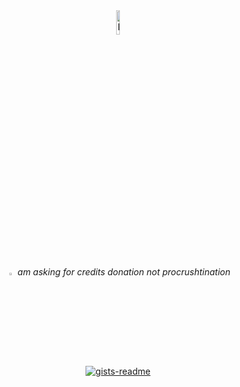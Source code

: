 <!--p align="center">
<img src="https://cdn.catcatnya.com/custom_emojis/images/000/146/790/original/154e8e41648b2bb9.gif" alt="Blob Cat Eyes" width="10%"> <br><br>
<a href="https://qqjixiong.supfree.net/msn.asp?qq=94375785" target="_blank"><strong>8ORUZ7</strong></a>  |  
<a href="https://github.com/TAPEZONE128" target="_blank"><strong>TAPEZONE128</strong></a>  |  
<a href="https://github.com/VIRUZ801" target="_blank"><strong>VIRUS801</strong></a> 
</p>-->

<div align="center">
<img src="https://cdn.catcatnya.com/custom_emojis/images/000/196/845/original/7508fdf05f4279ec.gif" alt="Blob Cat Eyes" width="10%">
<h6><img src="https://cdn.catcatnya.com/custom_emojis/images/000/073/976/original/40cdaab96dbafda3.png" alt="Blob Cat Eyes" width="3%"> am asking for credits donation not procrushtination</h6> 

 [![gists-readme](https://gists-readme.yizack.com/api?user=8ORUZ7&title=Click+Me%21&n=1&theme=dark)](https://rb.gy/jliq6a)

</div>


